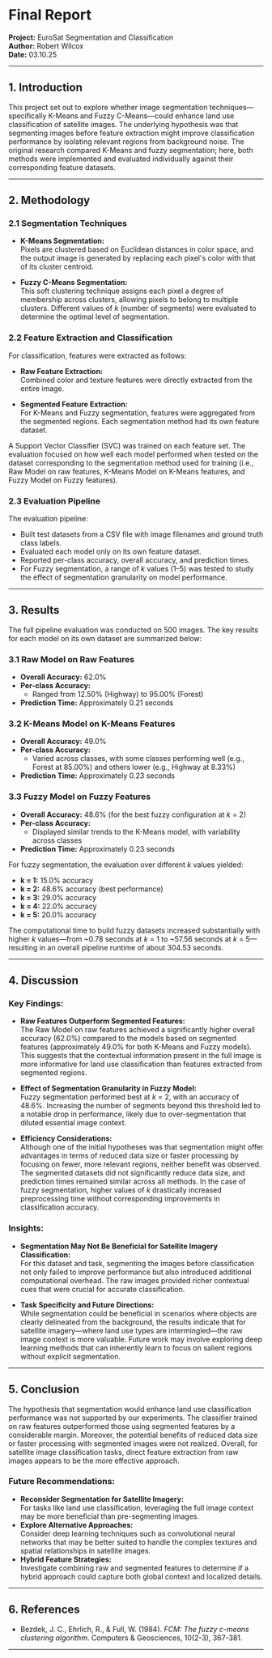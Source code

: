 # Final Report

**Project:** EuroSat Segmentation and Classification  
**Author:** Robert Wilcox  
**Date:** 03.10.25

---

## 1. Introduction

This project set out to explore whether image segmentation techniques—specifically K-Means and Fuzzy C-Means—could enhance land use classification of satellite images. The underlying hypothesis was that segmenting images before feature extraction might improve classification performance by isolating relevant regions from background noise. The original research compared K-Means and fuzzy segmentation; here, both methods were implemented and evaluated individually against their corresponding feature datasets.

---

## 2. Methodology

### 2.1 Segmentation Techniques

- **K-Means Segmentation:**  
  Pixels are clustered based on Euclidean distances in color space, and the output image is generated by replacing each pixel's color with that of its cluster centroid.

- **Fuzzy C-Means Segmentation:**  
  This soft clustering technique assigns each pixel a degree of membership across clusters, allowing pixels to belong to multiple clusters. Different values of _k_ (number of segments) were evaluated to determine the optimal level of segmentation.

### 2.2 Feature Extraction and Classification

For classification, features were extracted as follows:

- **Raw Feature Extraction:**  
  Combined color and texture features were directly extracted from the entire image.

- **Segmented Feature Extraction:**  
  For K-Means and Fuzzy segmentation, features were aggregated from the segmented regions. Each segmentation method had its own feature dataset.

A Support Vector Classifier (SVC) was trained on each feature set. The evaluation focused on how well each model performed when tested on the dataset corresponding to the segmentation method used for training (i.e., Raw Model on raw features, K-Means Model on K-Means features, and Fuzzy Model on Fuzzy features).

### 2.3 Evaluation Pipeline

The evaluation pipeline:
- Built test datasets from a CSV file with image filenames and ground truth class labels.
- Evaluated each model only on its own feature dataset.
- Reported per-class accuracy, overall accuracy, and prediction times.
- For Fuzzy segmentation, a range of _k_ values (1–5) was tested to study the effect of segmentation granularity on model performance.

---

## 3. Results

The full pipeline evaluation was conducted on 500 images. The key results for each model on its own dataset are summarized below:

### 3.1 Raw Model on Raw Features
- **Overall Accuracy:** 62.0%
- **Per-class Accuracy:**  
  - Ranged from 12.50% (Highway) to 95.00% (Forest)
- **Prediction Time:** Approximately 0.21 seconds

### 3.2 K-Means Model on K-Means Features
- **Overall Accuracy:** 49.0%
- **Per-class Accuracy:**  
  - Varied across classes, with some classes performing well (e.g., Forest at 85.00%) and others lower (e.g., Highway at 8.33%)
- **Prediction Time:** Approximately 0.23 seconds

### 3.3 Fuzzy Model on Fuzzy Features
- **Overall Accuracy:** 48.6% (for the best fuzzy configuration at _k_ = 2)
- **Per-class Accuracy:**  
  - Displayed similar trends to the K-Means model, with variability across classes
- **Prediction Time:** Approximately 0.23 seconds

For fuzzy segmentation, the evaluation over different _k_ values yielded:
- **k = 1:** 15.0% accuracy  
- **k = 2:** 48.6% accuracy (best performance)  
- **k = 3:** 29.0% accuracy  
- **k = 4:** 22.0% accuracy  
- **k = 5:** 20.0% accuracy

The computational time to build fuzzy datasets increased substantially with higher _k_ values—from ~0.78 seconds at _k_ = 1 to ~57.56 seconds at _k_ = 5—resulting in an overall pipeline runtime of about 304.53 seconds.

---

## 4. Discussion

### Key Findings:
- **Raw Features Outperform Segmented Features:**  
  The Raw Model on raw features achieved a significantly higher overall accuracy (62.0%) compared to the models based on segmented features (approximately 49.0% for both K-Means and Fuzzy models). This suggests that the contextual information present in the full image is more informative for land use classification than features extracted from segmented regions.

- **Effect of Segmentation Granularity in Fuzzy Model:**  
  Fuzzy segmentation performed best at _k_ = 2, with an accuracy of 48.6%. Increasing the number of segments beyond this threshold led to a notable drop in performance, likely due to over-segmentation that diluted essential image context.

- **Efficiency Considerations:**  
  Although one of the initial hypotheses was that segmentation might offer advantages in terms of reduced data size or faster processing by focusing on fewer, more relevant regions, neither benefit was observed. The segmented datasets did not significantly reduce data size, and prediction times remained similar across all methods. In the case of fuzzy segmentation, higher values of _k_ drastically increased preprocessing time without corresponding improvements in classification accuracy.

### Insights:
- **Segmentation May Not Be Beneficial for Satellite Imagery Classification:**  
  For this dataset and task, segmenting the images before classification not only failed to improve performance but also introduced additional computational overhead. The raw images provided richer contextual cues that were crucial for accurate classification.
  
- **Task Specificity and Future Directions:**  
  While segmentation could be beneficial in scenarios where objects are clearly delineated from the background, the results indicate that for satellite imagery—where land use types are intermingled—the raw image context is more valuable. Future work may involve exploring deep learning methods that can inherently learn to focus on salient regions without explicit segmentation.

---

## 5. Conclusion

The hypothesis that segmentation would enhance land use classification performance was not supported by our experiments. The classifier trained on raw features outperformed those using segmented features by a considerable margin. Moreover, the potential benefits of reduced data size or faster processing with segmented images were not realized. Overall, for satellite image classification tasks, direct feature extraction from raw images appears to be the more effective approach.

### Future Recommendations:
- **Reconsider Segmentation for Satellite Imagery:**  
  For tasks like land use classification, leveraging the full image context may be more beneficial than pre-segmenting images.
- **Explore Alternative Approaches:**  
  Consider deep learning techniques such as convolutional neural networks that may be better suited to handle the complex textures and spatial relationships in satellite images.
- **Hybrid Feature Strategies:**  
  Investigate combining raw and segmented features to determine if a hybrid approach could capture both global context and localized details.

---

## 6. References

- Bezdek, J. C., Ehrlich, R., & Full, W. (1984). *FCM: The fuzzy c-means clustering algorithm*. Computers & Geosciences, 10(2-3), 367-381.

---
